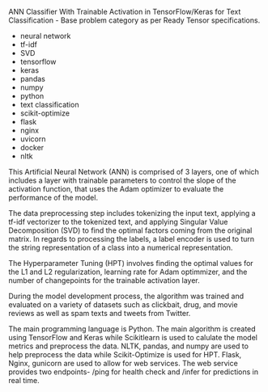 ANN Classifier With Trainable Activation in TensorFlow/Keras for Text Classification - Base problem category as per Ready Tensor specifications.

- neural network
- tf-idf
- SVD
- tensorflow
- keras
- pandas
- numpy
- python
- text classification
- scikit-optimize
- flask
- nginx
- uvicorn
- docker
- nltk

This Artificial Neural Network (ANN) is comprised of 3 layers, one of which includes a layer with trainable parameters to control the slope of the activation function, that uses the Adam optimizer to evaluate the performance of the model.

The data preprocessing step includes tokenizing the input text, applying a tf-idf vectorizer to the tokenized text, and applying Singular Value Decomposition (SVD) to find the optimal factors coming from the original matrix. In regards to processing the labels, a label encoder is used to turn the string representation of a class into a numerical representation.

The Hyperparameter Tuning (HPT) involves finding the optimal values for the L1 and L2 regularization, learning rate for Adam optimmizer, and the number of changepoints for the trainable activation layer.

During the model development process, the algorithm was trained and evaluated on a variety of datasets such as clickbait, drug, and movie reviews as well as spam texts and tweets from Twitter.

The main programming language is Python. The main algorithm is created using TensorFlow and Keras while Scikitlearn is used to calulate the model metrics and preprocess the data. NLTK, pandas, and numpy are used to help preprocess the data while Scikit-Optimize is used for HPT. Flask, Nginx, gunicorn are used to allow for web services. The web service provides two endpoints- /ping for health check and /infer for predictions in real time.
